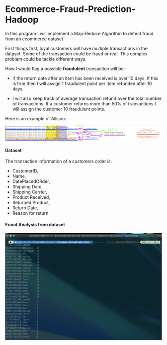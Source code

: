 # Ecommerce-Fraud-Prediction-Hadoop

In this program I will implement a Map-Reduce Algorithm to detect fraud from an ecommerce dataset. 

First things first, loyal customers will have multiple transactions in the dataset. Some of the transaction could be fraud or real. This complex problem could be tackle different ways. 

How I would flag a possible **fraudulent** transaction will be:

+ if the return date after an item has been received is over 10 days. If this is true then I will assign 1 fraudulent point per item refunded after 10 days.  

+ I will also keep track of average transaction refund over the total number of transactions. 
If a customer returns more than 50% of transactions I will assign the customer 10 fraudulent points. 

Here is an example of Allison:

![image 1](https://github.com/JaimeGoB/Ecommerce-Fraud-Prediction-Hadoop/blob/master/Fraud-Detection/src/data/history.png)


#### Dataset 
The transaction information of a customers order is:
+ CustomerID, 
+ Name, 
+ DatePlacedORder, 
+ Shipping Date, 
+ Shipping Carrier, 
+ Product Received, 
+ Returned Product, 
+ Return Date, 
+ Reason for return

#### Fraud Analysis from dataset

![image 1](https://github.com/JaimeGoB/Ecommerce-Fraud-Prediction-Hadoop/blob/master/Fraud-Detection/src/data/fraud-points.png)

 
